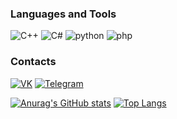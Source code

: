 
### Languages and Tools
![C++](https://img.shields.io/badge/-C++-1E90FF?style=for-the-badge&logo=C%2b%2b) ![C#](https://img.shields.io/badge/-C%23-4B0082?style=for-the-badge&logo=c-sharp) ![python](https://img.shields.io/badge/-python-FFFF00?style=for-the-badge&logo=python) ![php](https://img.shields.io/badge/-php-4682B4?style=for-the-badge&logo=php) 



### Contacts
[![VK](https://img.shields.io/badge/-VK-4169E1?style=for-the-badge&logo=vk)](https://vk.com/alex873) [![Telegram](https://img.shields.io/badge/-telegram-1E90FF?style=for-the-badge&logo=telegram)](https://t.me/konroktor)






[![Anurag's GitHub stats](https://github-readme-stats.vercel.app/api?username=kokanov-alexandr&show_icons=true&theme=tokyonight)]() [![Top Langs](https://github-readme-stats.vercel.app/api/top-langs/?username=kokanov-alexandr&layout=compact&theme=tokyonight)]()
